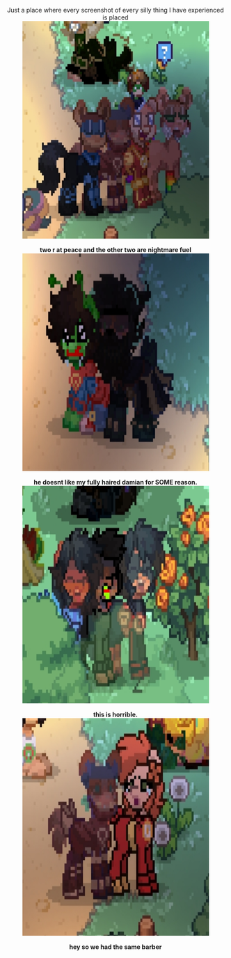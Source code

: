 <p align=center </p>
Just a place where every screenshot of every silly thing I have experienced is placed
  <b> </b>
<b> </br>
<img width="429" height="500" alt="baldies" src="Screenshot_2025-08-22-21-08-11-57_6b389ff4d97f38efc4be9d8728ed2f56.jpg" />
<p align=center </p>
two r at peace and the other two are nightmare fuel
<b> </b>
<b> </br>
<img width="429" height="500" alt="terrorizing andrej" src="Screenshot_2025-08-25-16-18-29-14_6b389ff4d97f38efc4be9d8728ed2f56.jpg" />
  <p align=center </p>
he doesnt like my fully haired damian for SOME reason.
<b> </b>
<b> </br>
<img width="429" height="500" alt="tongue out with andrej n tyler" src="Screenshot_2025-09-02-19-31-38-76_6b389ff4d97f38efc4be9d8728ed2f56.jpg" />
  <p align=center </p>
this is horrible.
<b> </b>
<b> </br>
<img width="429" height="500" alt="barber haircut featuring tyler" src="Screenshot_2025-09-05-15-47-33-43_6b389ff4d97f38efc4be9d8728ed2f56.jpg" />
<p align=center </p>
hey so we had the same barber
